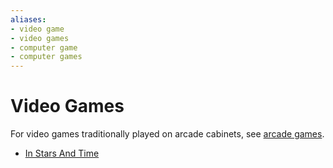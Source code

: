 ```yaml
---
aliases:
- video game
- video games
- computer game
- computer games
---
```


# Video Games

For video games traditionally played on arcade cabinets, see [arcade games](arcade-games.md).

- [In Stars And Time](../notes/in-stars-and-time.md)
